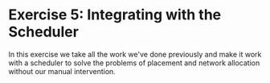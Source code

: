 # Exercise 5: Integrating with the Scheduler

In this exercise we take all the work we've done previously and make it work with a scheduler to solve the problems of placement and network allocation without our manual intervention.

